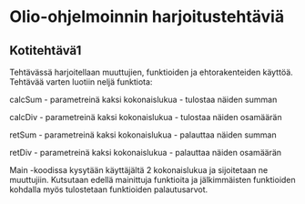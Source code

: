 # Olio-ohjelmoinnin harjoitustehtäviä

## Kotitehtävä1

Tehtävässä harjoitellaan muuttujien, funktioiden ja ehtorakenteiden käyttöä.
Tehtävää varten luotiin neljä funktiota:

calcSum
    - parametreinä kaksi kokonaislukua
    - tulostaa näiden summan

calcDiv
    - parametreinä kaksi kokonaislukua
    - tulostaa näiden osamäärän

retSum
    - parametreinä kaksi kokonaislukua
    - palauttaa näiden summan
    
retDiv
    - parametreinä kaksi kokonaislukua
    - palauttaa näiden osamäärän

Main -koodissa kysytään käyttäjältä 2 kokonaislukua ja sijoitetaan ne muuttujiin.
Kutsutaan edellä mainittuja funktioita ja jälkimmäisten funktioiden kohdalla myös tulostetaan funktioiden palautusarvot.